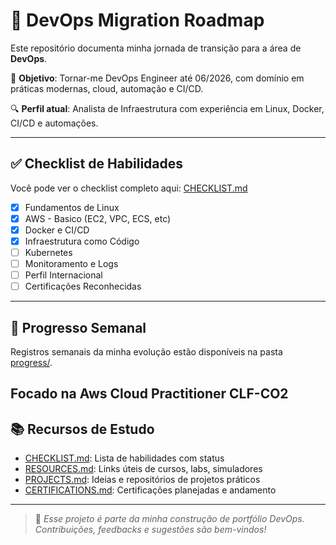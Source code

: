 # 🚀 DevOps Migration Roadmap

Este repositório documenta minha jornada de transição para a área de **DevOps**.

📌 **Objetivo**: Tornar-me DevOps Engineer até 06/2026, com domínio em práticas modernas, cloud, automação e CI/CD.

🔍 **Perfil atual**: Analista de Infraestrutura com experiência em Linux, Docker, CI/CD e automações.

---

## ✅ Checklist de Habilidades

Você pode ver o checklist completo aqui: [CHECKLIST.md](./CHECKLIST.md)

- [x] Fundamentos de Linux
- [x] AWS - Basico (EC2, VPC, ECS, etc)
- [x] Docker e CI/CD
- [X] Infraestrutura como Código
- [ ] Kubernetes
- [ ] Monitoramento e Logs
- [ ] Perfil Internacional
- [ ] Certificações Reconhecidas

---

## 📅 Progresso Semanal

Registros semanais da minha evolução estão disponíveis na pasta [progress/](./progress).

Focado na Aws Cloud Practitioner CLF-CO2
---

## 📚 Recursos de Estudo

- [CHECKLIST.md](./CHECKLIST.md): Lista de habilidades com status
- [RESOURCES.md](./RESOURCES.md): Links úteis de cursos, labs, simuladores
- [PROJECTS.md](./PROJECTS.md): Ideias e repositórios de projetos práticos
- [CERTIFICATIONS.md](./CERTIFICATIONS.md): Certificações planejadas e andamento

---

> 🎯 *Esse projeto é parte da minha construção de portfólio DevOps. Contribuições, feedbacks e sugestões são bem-vindos!*
